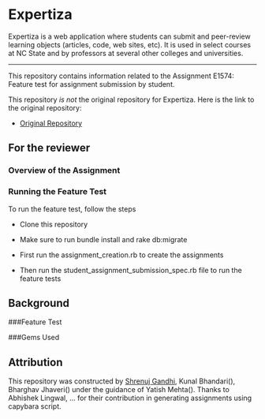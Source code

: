 # Expertiza
Expertiza is a web application where students can submit and peer-review learning objects (articles, code, web sites, etc). It is used in select courses at NC State and by professors at several other colleges and universities.

***

This repository contains information related to the Assignment E1574: Feature test for assignment submission by student.

This repository _is not_ the original repository for Expertiza. Here is the link to the original repository:
* [Original Repository](https://github.com/expertiza/expertiza)


## For the reviewer
### Overview of the Assignment

### Running the Feature Test
To run the feature test, follow the steps
* Clone this repository 
* Make sure to run bundle install and rake db:migrate
* First run the assignment_creation.rb to create the assignments

* Then run the student_assignment_submission_spec.rb file to run the feature tests

## Background
###Feature Test



###Gems Used


## Attribution
This repository was constructed by [Shrenuj Gandhi](https://github.com/shrenujgandhi), Kunal Bhandari(), Bharghav Jhaveri() under the guidance of Yatish Mehta(). Thanks to Abhishek Lingwal, ... for their contribution in generating assignments using capybara script.
